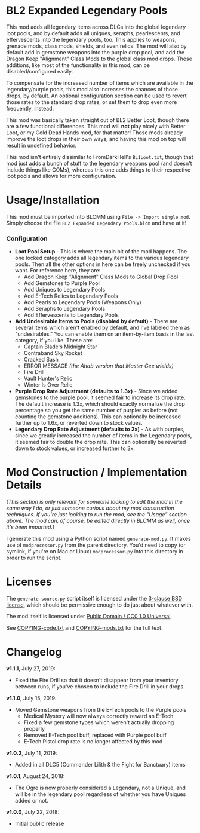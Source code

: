 BL2 Expanded Legendary Pools
============================

This mod adds all legendary items across DLCs into the global legendary loot
pools, and by default adds all uniques, seraphs, pearlescents, and
effervescents into the legendary pools, too.  This applies to weapons, grenade
mods, class mods, shields, and even relics.  The mod will also by default add
in gemstone weapons into the purple drop pool, and add the Dragon Keep "Alignment"
Class Mods to the global class mod drops.  These additions, like most of the
functionality in this mod, can be disabled/configured easily.

To compensate for the increased number of items which are available in
the legendary/purple pools, this mod also increases the chances of those
drops, by default.  An optional configuration section can be used to revert
those rates to the standard drop rates, or set them to drop even more
frequently, instead.

This mod was basically taken straight out of BL2 Better Loot, though there
are a few functional differences.  This mod will **not** play nicely with
Better Loot, or my Cold Dead Hands mod, for that matter!  Those mods already
improve the loot drops in their own ways, and having this mod on top will
result in undefined behavior.

This mod isn't entirely dissimilar to FromDarkHell's `BL1Loot.txt`, though
that mod just adds a bunch of stuff to the legendary weapons pool (and
doesn't include things like COMs), whereas this one adds things to their
respective loot pools and allows for more configuration.

Usage/Installation
==================

This mod must be imported into BLCMM using `File -> Import single mod`.
Simply choose the file `BL2 Expanded Legendary Pools.blcm` and have at it!

### Configuration

* **Loot Pool Setup** - This is where the main bit of the mod happens.
  The one locked category adds all legendary items to the various legendary
  pools.  Then all the other options in here can be freely unchecked if you
  want.  For reference here, they are:
  * Add Dragon Keep "Alignment" Class Mods to Global Drop Pool
  * Add Gemstones to Purple Pool
  * Add Uniques to Legendary Pools
  * Add E-Tech Relics to Legendary Pools
  * Add Pearls to Legendary Pools (Weapons Only)
  * Add Seraphs to Legendary Pools
  * Add Effervescents to Legendary Pools
* **Add Undesirable Items to Pools (disabled by default)** - There are several
  items which aren't enabled by default, and I've labeled them as
  "undesirables."  You can enable them on an item-by-item basis in the last
  category, if you like.  These are:
  * Captain Blade's Midnight Star
  * Contraband Sky Rocket
  * Cracked Sash
  * ERROR MESSAGE *(the Ahab version that Master Gee wields)*
  * Fire Drill
  * Vault Hunter's Relic
  * Winter Is Over Relic
* **Purple Drop Rate Adjustment (defaults to 1.3x)** - Since we added gemstones
  to the purple pool, it seemed fair to increase its drop rate.  The default
  increase is 1.3x, which should exactly normalize the drop percentage so you
  get the same number of purples as before (not counting the gemstone additions).
  This can optionally be increased further up to 1.6x, or reverted down to stock
  values.
* **Legendary Drop Rate Adjustment (defaults to 2x)** - As with purples, since
  we greatly increased the number of items in the Legendary pools, it seemed
  fair to double the drop rate.  This can optionally be reverted down to
  stock values, or increased further to 3x.

Mod Construction / Implementation Details
=========================================

*(This section is only relevant for someone looking to edit the mod in the
same way I do, or just someone curious about my mod construction techniques.
If you're just looking to run the mod, see the "Usage" section above.  The
mod can, of course, be edited directly in BLCMM as well, once it's
been imported.)*

I generate this mod using a Python script named `generate-mod.py`.  It
makes use of `modprocessor.py` from the parent directory.  You'd need to copy
(or symlink, if you're on Mac or Linux) `modprocessor.py` into this directory
in order to run the script.

Licenses
========

The `generate-source.py` script itself is licensed under the
[3-clause BSD license](https://opensource.org/licenses/BSD-3-Clause),
which should be permissive enough to do just about whatever with.

The mod itself is licensed under
[Public Domain / CC0 1.0 Universal](https://creativecommons.org/publicdomain/zero/1.0/).

See [COPYING-code.txt](../COPYING-code.txt) and [COPYING-mods.txt](../COPYING-mods.txt)
for the full text.

Changelog
=========

**v1.1.1**, July 27, 2019:
 * Fixed the Fire Drill so that it doesn't disappear from your inventory
   between runs, if you've chosen to include the Fire Drill in your drops.

**v1.1.0**, July 15, 2019:
 * Moved Gemstone weapons from the E-Tech pools to the Purple pools
   * Medical Mystery will now always correctly reward an E-Tech
   * Fixed a few gemstone types which weren't actually dropping properly
   * Removed E-Tech pool buff, replaced with Purple pool buff
   * E-Tech Pistol drop rate is no longer affected by this mod

**v1.0.2**, July 11, 2019:
 * Added in all DLC5 (Commander Lilith & the Fight for Sanctuary) items

**v1.0.1**, August 24, 2018:
 * The Ogre is now properly considered a Legendary, not a Unique, and will
   be in the legendary pool regardless of whether you have Uniques added
   or not.

**v1.0.0**, July 22, 2018:
 * Initial public release
